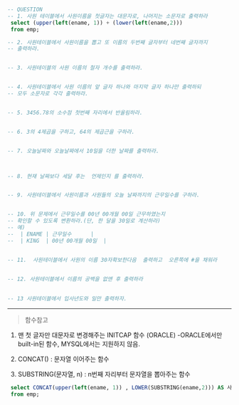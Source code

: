 ```sql
-- QUESTION
-- 1. 사원 테이블에서 사원이름을 첫글자는 대문자로, 나머지는 소문자로 출력하라
 select (upper(left(ename, 1)) + (lower(left(ename,2)))
 from emp;

-- 2. 사원테이블에서 사원이름을 뽑고 또 이름의 두번째 글자부터 네번째 글자까지
-- 출력하라.


-- 3. 사원테이블의 사원 이름의 철자 개수를 출력하라.


-- 4. 사원테이블에서 사원 이름의 앞 글자 하나와 마지막 글자 하나만 출력하되 
-- 모두 소문자로 각각 출력하라.


-- 5. 3456.78의 소수점 첫번째 자리에서 반올림하라.


-- 6. 3의 4제곱을 구하고, 64의 제곱근을 구하라.


-- 7. 오늘날짜와 오늘날짜에서 10일을 더한 날짜를 출력하라.



-- 8. 현재 날짜보다 세달 후는  언제인지 를 출력하라.


-- 9. 사원테이블에서 사원이름과 사원들의 오늘 날짜까지의 근무일수를 구하라.


-- 10. 위 문제에서 근무일수를 00년 00개월 00일 근무하였는지
-- 확인할 수 있도록 변환하라.(단, 한 달을 30일로 계산하라)
-- 예)
--  | ENAME	| 근무일수		|
--  | KING	| 00년 00개월 00일	|


-- 11.  사원테이블에서 사원의 이름 30자확보한다음  출력하고  오른쪽에 #을 채워라


-- 12. 사원테이블에서 이름의 공백을 없앤 후 출력하라
   
      
-- 13 사원테이블에서 입사년도와 일만 출력하자. 
```

---


> 함수참고
1. 맨 첫 글자만 대문자로 변경해주는 INITCAP 함수 (ORACLE)
-ORACLE에서만 built-in된 함수, MYSQL에서는 지원하지 않음.

2. CONCAT() : 문자열 이어주는 함수
   
3. SUBSTRING(문자열, n) : n번째 자리부터 문자열을 뽑아주는 함수

```SQL
 select CONCAT(upper(left(ename, 1)) , LOWER(SUBSTRING(ename,2))) AS 사원이름
 from emp;
```

